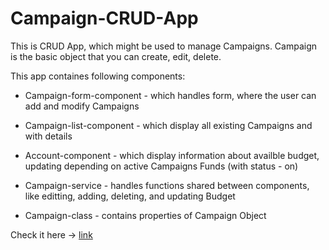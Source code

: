 # Campaign-CRUD-App
This is CRUD App, which might be used to manage Campaigns.
Campaign is the basic object that you can create, edit, delete.

This app containes following components:
* Campaign-form-component - which handles form, where the user can add and modify Campaigns
* Campaign-list-component - which display all existing Campaigns and with details
* Account-component - which display information about availble budget, updating depending on active Campaigns Funds (with status - on)

* Campaign-service - handles functions shared between components, like editting, adding, deleting, and updating Budget
* Campaign-class - contains properties of Campaign Object

Check it here -> [link](campaign-management.netlify.app)
